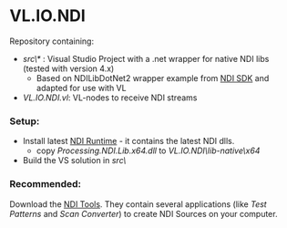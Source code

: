 # VL.IO.NDI

Repository containing:

* *src\\\** : Visual Studio Project with a .net wrapper for native NDI libs (tested with version 4.x)
  * Based on NDILibDotNet2 wrapper example from [NDI SDK](https://www.ndi.tv/sdk/) and adapted for use with VL
* *VL.IO.NDI.vl*: VL-nodes to receive NDI streams



### Setup:

* Install latest [NDI Runtime](http://new.tk/NDIRedistV4) - it contains the latest NDI dlls.
  * copy *Processing.NDI.Lib.x64.dll* to *VL.IO.NDI\lib-native\x64* 
* Build the VS solution in *src\\*



### Recommended:

Download the [NDI Tools](https://www.ndi.tv/tools/). They contain several applications (like *Test Patterns* and *Scan Converter*) to create NDI Sources on your computer.



